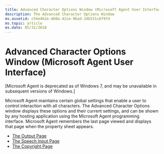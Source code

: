 ```yaml
---
title: Advanced Character Options Window (Microsoft Agent User Interface)
description: The Advanced Character Options Window
ms.assetid: c54e462e-d60a-42ce-96ad-3db531c6f9fd
ms.topic: article
ms.date: 05/31/2018
---
```


# Advanced Character Options Window (Microsoft Agent User Interface)

\[Microsoft Agent is deprecated as of Windows 7, and may be unavailable in subsequent versions of Windows.\]

Microsoft Agent maintains certain global settings that enable a user to control interaction with all characters. The Advanced Character Options window displays these options and their current settings, and can be shown by any hosting application using the Microsoft Agent programming interface. Microsoft Agent remembers the last page viewed and displays that page when the property sheet appears.

-   [The Output Page](the-output-page.md)
-   [The Speech Input Page](the-speech-input-page.md)
-   [The Copyright Page](the-copyright-page.md)

 

 




